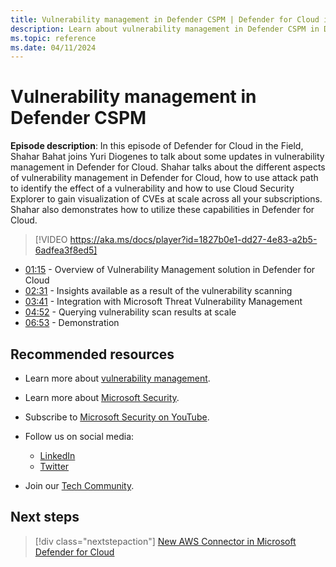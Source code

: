 ```yaml
---
title: Vulnerability management in Defender CSPM | Defender for Cloud in the field
description: Learn about vulnerability management in Defender CSPM in Defender for Cloud.
ms.topic: reference
ms.date: 04/11/2024
---
```


# Vulnerability management in Defender CSPM

**Episode description**: In this episode of Defender for Cloud in the Field, Shahar Bahat joins Yuri Diogenes to talk about some updates in vulnerability management in Defender for Cloud. Shahar talks about the different aspects of vulnerability management in Defender for Cloud, how to use attack path to identify the effect of a vulnerability and how to use Cloud Security Explorer to gain visualization of CVEs at scale across all your subscriptions. Shahar also demonstrates how to utilize these capabilities in Defender for Cloud.
  

> [!VIDEO https://aka.ms/docs/player?id=1827b0e1-dd27-4e83-a2b5-6adfea3f8ed5]

- [01:15](/shows/mdc-in-the-field/vulnerability-management#time=01m15s) - Overview of Vulnerability Management solution in Defender for Cloud
- [02:31](/shows/mdc-in-the-field/vulnerability-management#time=02m31s) - Insights available as a result of the vulnerability scanning
- [03:41](/shows/mdc-in-the-field/vulnerability-management#time=03m41s) - Integration with Microsoft Threat Vulnerability Management
- [04:52](/shows/mdc-in-the-field/vulnerability-management#time=04m52s) - Querying vulnerability scan results at scale
- [06:53](/shows/mdc-in-the-field/vulnerability-management#time=06m53s) - Demonstration

## Recommended resources

- Learn more about [vulnerability management](https://techcommunity.microsoft.com/t5/microsoft-defender-for-cloud/defender-for-cloud-unified-vulnerability-assessment-powered-by/ba-p/3990112).
- Learn more about [Microsoft Security](https://msft.it/6002T9HQY).
- Subscribe to [Microsoft Security on YouTube](https://www.youtube.com/playlist?list=PL3ZTgFEc7LysiX4PfHhdJPR7S8mGO14YS).

- Follow us on social media:

  - [LinkedIn](https://www.linkedin.com/showcase/microsoft-security/)
  - [Twitter](https://twitter.com/msftsecurity)

- Join our [Tech Community](https://aka.ms/SecurityTechCommunity).

## Next steps

> [!div class="nextstepaction"]
> [New AWS Connector in Microsoft Defender for Cloud](episode-one.md)
